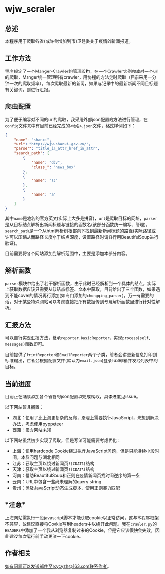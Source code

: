 # wjw_scraler

## 总述

本程序用于爬取各省(或许会增加到市)卫健委关于疫情的新闻报道。

## 工作方法

程序规定了一个Manger-Crawler的管理架构，在一个Crawler实例完成对一个url的爬取，Manger统一管理所有crawler，用协程的方法定时爬取（目前采用一分钟一次的爬取频率），每次爬取最新的新闻，如果与记录中的最新新闻不同且标题有关键词，则进行汇报。

## 爬虫配置

为了便于编写对不同的url的爬取，我采用外部json配置的方法进行管理，在`config`文件夹中有目前已经完成的`<地名>.json`文件，格式样例如下：

```json
{
    "name": "shanxi",
    "url": "http://wjw.shanxi.gov.cn/",
    "parser": "title_in_attr_href_in_attr",
    "search_path": [
        {
            "name": "div",
            "class_": "news_box"
        },
        {
            "name": "li"
        },
        {
            "name": "a"
        }
    ]
}
```

其中`name`是地名的官方英文(实际上大多是拼音)，`url`是爬取目标的网址，`parser`是从目标结点解析出新闻标题与链接的函数名(该部分函数统一编写、管理)，`search_path`是一个从html解析树根部向下找到最新新闻标题的路径(实际路径或许可以压缩从而路径长度小于结点深度，设置路径时请自行用BeautifulSoup进行验证)。

目前需要将各个网站添加到解析范围中，主要是添加本部分内容。

## 解析函数

`parser`模块中给出了若干解析函数，由于此时已经解析到一个具体的结点，实际上获取数据应该只需要从该结点标签、文本中获取，目前给出了三个函数，如果遇到不能cover的情况再行添加(如专门添加的`chongqing_parser`)，万一有需要的话，对于某些特殊网站可以考虑直接把所有数据传到专用解析函数里进行针对性解析。

## 汇报方法

可以自行实现汇报方法，继承`reporter.BasicReporter`，实现`process(self, messages)`函数即可。

目前提供了`PrintReporter`和`EmailReporter`两个子类，前者会讲更新信息打印到标准输出，后者会根据配置文件(默认为`email.json`)登录163邮箱并发给列表中的目标。

## 当前进度

目前正在陆续添加各个省份的json配置以完成爬取，具体进度见issue。

以下网站暂且搁置：

- 湖北：使用了比上海更复杂的反爬，原理上需要执行JavaScript，未想到解决办法，考虑使用pyppeteer
- 西藏：官方网站未知

以下网站虽然初步实现了爬取，但是写法可能需要考虑优化：

- 上海：使用hardcode Cookie绕过执行JavaScript问题，但是只能持续小段时间，本质问题与湖北相同
- 江苏：获取主页以绕过新闻页`![CDATA[`结构
- 天津：获取主页以绕过新闻页`![CDATA[`结构
- 河南：借助BeautifulSoup和正则在疫情新闻页找时间逆序的第一条
- 云南：URL中包含一些尚未理解的query string
-  贵州：涉及JavaScript动态生成脚本，使用正则暴力匹配

## \*注意\*

上海网站需执行一段javascript脚本才能获取cookie以正常访问，这与本程序框架不兼容，故建议直接将Cookie写到headers中以绕开此问题。我在`crawler.py`的`HEADERS`中添加了一个我从浏览器复制过来的Cookie，但是它应该很快会失效，因此建议每次运行前手动更改一下cookie。

## 作者相关

如有问题可以发送邮件至rcycyzh@163.com联系作者。